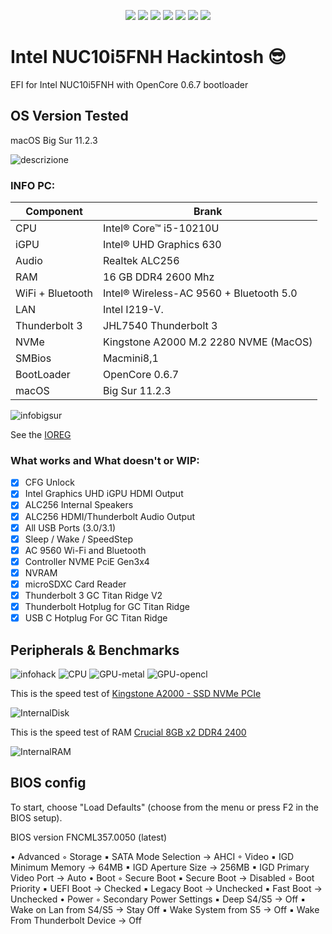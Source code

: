 <div align="center">
  
[![](https://img.shields.io/badge/Repositories-pierpaolodimarzo-informational?style=flat&logo=apple&logoColor=white&color=9debeb)](https://github.com/pierpaolodimarzo?tab=repositories)
[![](https://img.shields.io/badge/Gitter%20Ice%20Lake-Chat-informational?style=flat&logo=gitter&logoColor=white&color=ed1965)](https://gitter.im/ICE-LAKE-HACKINTOSH-DEVELOPMENT/community)
[![](https://img.shields.io/badge/Gitter%20HL%20Community-Chat-informational?style=flat&logo=gitter&logoColor=white&color=ed1965)](https://gitter.im/Hackintosh-Life-IT/community)
[![](https://img.shields.io/badge/Telegram-HackintoshLifeIT-informational?style=flat&logo=telegram&logoColor=white&color=5fb659)](https://t.me/HackintoshLife_it)
[![](https://img.shields.io/badge/Facebook-HackintoshLifeIT-informational?style=flat&logo=facebook&logoColor=white&color=3a4dc9)](https://www.facebook.com/hackintoshlife/)
[![](https://img.shields.io/badge/Instagram-HackintoshLifeIT-informational?style=flat&logo=instagram&logoColor=white&color=8a178a)](https://www.instagram.com/hackintoshlife.it_official/)
[![](https://img.shields.io/badge/PayPal-HackintoshLifeIT-informational?style=flat&logo=paypal&logoColor=white&color=00B2EE)](https://www.paypal.com/cgi-bin/webscr?cmd=_s-xclick&hosted_button_id=RWBVVWL8H9JC2&source=url)

</div>

# Intel NUC10i5FNH Hackintosh :sunglasses:

EFI for Intel NUC10i5FNH with OpenCore 0.6.7 bootloader

## OS Version Tested

macOS Big Sur 11.2.3

![descrizione](./Infos/pc.png)

### INFO PC:

| Component        | Brank                                  |
| ---------------- | ---------------------------------------|
| CPU              | Intel® Core™ i5-10210U                 |
| iGPU             | Intel® UHD Graphics 630                |
| Audio            | Realtek ALC256                         |
| RAM              | 16 GB DDR4 2600 Mhz                    |
| WiFi + Bluetooth | Intel® Wireless-AC 9560 + Bluetooth 5.0|
| LAN              | Intel I219-V.                          |
| Thunderbolt 3    | JHL7540 Thunderbolt 3                  |
| NVMe             | Kingstone A2000 M.2 2280 NVME (MacOS)  |
| SMBios           | Macmini8,1                             |
| BootLoader       | OpenCore 0.6.7                         |
| macOS            | Big Sur 11.2.3                         |


![infobigsur](./Infos/infomac.png)

See the [IOREG](https://github.com/pierpaolodimarzo/Intel-NUC10i5FNH/blob/main/Mac%20mini.ioreg)

### What works and What doesn't or WIP:

- [x] CFG Unlock
- [x] Intel Graphics UHD iGPU HDMI Output
- [x] ALC256 Internal Speakers
- [x] ALC256 HDMI/Thunderbolt Audio Output
- [x] All USB Ports (3.0/3.1)
- [x] Sleep / Wake / SpeedStep 
- [x] AC 9560 Wi-Fi and Bluetooth
- [x] Controller NVME PciE Gen3x4 
- [x] NVRAM
- [x] microSDXC Card Reader
- [x] Thunderbolt 3 GC Titan Ridge V2
- [x] Thunderbolt Hotplug for GC Titan Ridge
- [x] USB C Hotplug For GC Titan Ridge

## Peripherals & Benchmarks

![infohack](./Infos/peripherals.png)
![CPU](./Infos/cputest.png)
![GPU-metal](./Infos/metal.png)
![GPU-opencl](./Infos/opencl.png)

This is the speed test of [Kingstone A2000 - SSD NVMe PCIe](https://www.kingston.com/italy/it/ssd/a2000-nvme-pcie-ssd)

![InternalDisk](./Infos/InternalNVME.png)

This is the speed test of RAM [Crucial 8GB x2 DDR4 2400](https://it.crucial.com/memory/ddr4/ct2k8g4sfs824a)

![InternalRAM](./Infos/testRAM.png)

## BIOS config

To start, choose "Load Defaults" (choose from the menu or press F2 in the BIOS setup).

BIOS version FNCML357.0050 (latest)

• Advanced
	◦	Storage
		▪	SATA Mode Selection -> AHCI
	◦	Video
		▪	IGD Minimum Memory -> 64MB
		▪	IGD Aperture Size -> 256MB
		▪	IGD Primary Video Port -> Auto
•	Boot
	◦	Secure Boot
		▪	Secure Boot -> Disabled
	◦	Boot Priority
		▪	UEFI Boot -> Checked
		▪	Legacy Boot -> Unchecked
		▪	Fast Boot -> Unchecked
•	Power
	◦	Secondary Power Settings
		▪	Deep S4/S5 -> Off
		▪	Wake on Lan from S4/S5 -> Stay Off
		▪	Wake System from S5 -> Off
		▪	Wake From Thunderbolt Device -> Off


